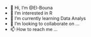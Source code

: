 - 👋 Hi, I’m @El-Bouna
- 👀 I’m interested in R 
- 🌱 I’m currently learning Data Analys
- 💞️ I’m looking to collaborate on ...
- 📫 How to reach me ...

<!---
El-Bouna/El-Bouna is a ✨ special ✨ repository because its `README.md` (this file) appears on your GitHub profile.
You can click the Preview link to take a look at your changes.
--->
